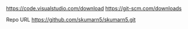 https://code.visualstudio.com/download
https://git-scm.com/downloads

Repo URL
   https://github.com/skumarn5/skumarn5.git
